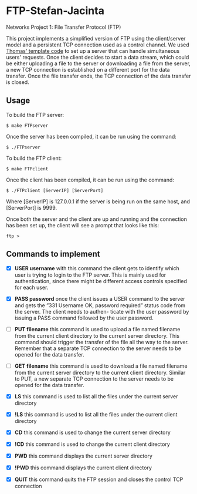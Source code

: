 # FTP-Stefan-Jacinta
Networks Project 1: File Transfer Protocol (FTP)

This project implements a simplified version of FTP using the client/server model and a persistent TCP connection used as a control channel. We used [Thomas' template code](https://github.com/tpoetsch/concurrent_client_server) to set up a server that can handle simultaneous users' requests. Once the client decides to start a data stream, which could be either uploading a file to the server or downloading a file from the server, a new TCP connection is established on a different port for the data transfer. Once the file transfer ends, the TCP connection of the data transfer is closed.

Usage
---
To build the FTP server:
```
$ make FTPserver
```
Once the server has been compiled, it can be run using the command:
```
$ ./FTPserver
```

To build the FTP client:
```
$ make FTPclient
```
Once the client has been compiled, it can be run using the command:
```
$ ./FTPclient [ServerIP] [ServerPort]
```
Where [ServerIP] is 127.0.0.1 if the server is being run on the same host, and [ServerPort] is 9999.

Once both the server and the client are up and running and the connection has been set up, the client will see a prompt that looks like this:
```
ftp >
```
Commands to implement
---
- [x] **USER username** with this command the client gets to identify which user is trying to login to the FTP server. This is mainly used for authentication, since there might be different access controls specified for each user.

- [x] **PASS password** once the client issues a USER command to the server and gets the ”331 Username OK, password required” status code from the server. The client needs to authen- ticate with the user password by issuing a PASS command followed by the user password.

- [ ] **PUT filename** this command is used to upload a file named filename from the current client directory to the current server directory. This command should trigger the transfer of the file all the way to the server. Remember that a separate TCP connection to the server needs to be opened for the data transfer.

- [ ] **GET filename** this command is used to download a file named filename from the current server directory to the current client directory. Similar to PUT, a new separate TCP connection to the server needs to be opened for the data transfer.

- [x] **LS** this command is used to list all the files under the current server directory
- [x] **!LS** this command is used to list all the files under the current client directory
- [x] **CD** this command is used to change the current server directory
- [x] **!CD** this command is used to change the current client directory
- [x] **PWD** this command displays the current server directory
- [x] **!PWD** this command displays the current client directory
- [x] **QUIT** this command quits the FTP session and closes the control TCP connection
